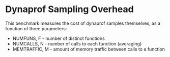 

Dynaprof Sampling Overhead
==============================

This benchmark measures the cost of dynaprof samples themselves, as a
function of three parameters:

 * NUMFUNS,    F - number of distinct functions
 * NUMCALLS,   N - number of calls to each function (averaging)
 * MEMTRAFFIC, M - amount of memory traffic between calls to a function
